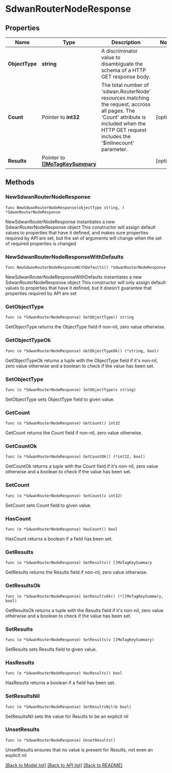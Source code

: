 # SdwanRouterNodeResponse

## Properties

Name | Type | Description | Notes
------------ | ------------- | ------------- | -------------
**ObjectType** | **string** | A discriminator value to disambiguate the schema of a HTTP GET response body. | 
**Count** | Pointer to **int32** | The total number of &#39;sdwan.RouterNode&#39; resources matching the request, accross all pages. The &#39;Count&#39; attribute is included when the HTTP GET request includes the &#39;$inlinecount&#39; parameter. | [optional] 
**Results** | Pointer to [**[]MoTagKeySummary**](mo.TagKeySummary.md) |  | [optional] 

## Methods

### NewSdwanRouterNodeResponse

`func NewSdwanRouterNodeResponse(objectType string, ) *SdwanRouterNodeResponse`

NewSdwanRouterNodeResponse instantiates a new SdwanRouterNodeResponse object
This constructor will assign default values to properties that have it defined,
and makes sure properties required by API are set, but the set of arguments
will change when the set of required properties is changed

### NewSdwanRouterNodeResponseWithDefaults

`func NewSdwanRouterNodeResponseWithDefaults() *SdwanRouterNodeResponse`

NewSdwanRouterNodeResponseWithDefaults instantiates a new SdwanRouterNodeResponse object
This constructor will only assign default values to properties that have it defined,
but it doesn't guarantee that properties required by API are set

### GetObjectType

`func (o *SdwanRouterNodeResponse) GetObjectType() string`

GetObjectType returns the ObjectType field if non-nil, zero value otherwise.

### GetObjectTypeOk

`func (o *SdwanRouterNodeResponse) GetObjectTypeOk() (*string, bool)`

GetObjectTypeOk returns a tuple with the ObjectType field if it's non-nil, zero value otherwise
and a boolean to check if the value has been set.

### SetObjectType

`func (o *SdwanRouterNodeResponse) SetObjectType(v string)`

SetObjectType sets ObjectType field to given value.


### GetCount

`func (o *SdwanRouterNodeResponse) GetCount() int32`

GetCount returns the Count field if non-nil, zero value otherwise.

### GetCountOk

`func (o *SdwanRouterNodeResponse) GetCountOk() (*int32, bool)`

GetCountOk returns a tuple with the Count field if it's non-nil, zero value otherwise
and a boolean to check if the value has been set.

### SetCount

`func (o *SdwanRouterNodeResponse) SetCount(v int32)`

SetCount sets Count field to given value.

### HasCount

`func (o *SdwanRouterNodeResponse) HasCount() bool`

HasCount returns a boolean if a field has been set.

### GetResults

`func (o *SdwanRouterNodeResponse) GetResults() []MoTagKeySummary`

GetResults returns the Results field if non-nil, zero value otherwise.

### GetResultsOk

`func (o *SdwanRouterNodeResponse) GetResultsOk() (*[]MoTagKeySummary, bool)`

GetResultsOk returns a tuple with the Results field if it's non-nil, zero value otherwise
and a boolean to check if the value has been set.

### SetResults

`func (o *SdwanRouterNodeResponse) SetResults(v []MoTagKeySummary)`

SetResults sets Results field to given value.

### HasResults

`func (o *SdwanRouterNodeResponse) HasResults() bool`

HasResults returns a boolean if a field has been set.

### SetResultsNil

`func (o *SdwanRouterNodeResponse) SetResultsNil(b bool)`

 SetResultsNil sets the value for Results to be an explicit nil

### UnsetResults
`func (o *SdwanRouterNodeResponse) UnsetResults()`

UnsetResults ensures that no value is present for Results, not even an explicit nil

[[Back to Model list]](../README.md#documentation-for-models) [[Back to API list]](../README.md#documentation-for-api-endpoints) [[Back to README]](../README.md)


